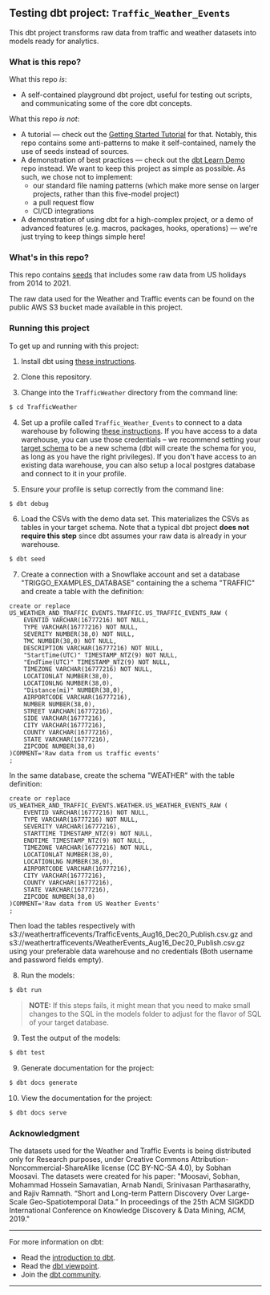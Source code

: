 ## Testing dbt project: `Traffic_Weather_Events`

This dbt project transforms raw data from traffic and weather datasets into models ready for analytics.

### What is this repo?
What this repo _is_:
- A self-contained playground dbt project, useful for testing out scripts, and communicating some of the core dbt concepts.

What this repo _is not_:
- A tutorial — check out the [Getting Started Tutorial](https://docs.getdbt.com/tutorial/setting-up) for that. Notably, this repo contains some anti-patterns to make it self-contained, namely the use of seeds instead of sources.
- A demonstration of best practices — check out the [dbt Learn Demo](https://github.com/dbt-labs/dbt-learn-demo) repo instead. We want to keep this project as simple as possible. As such, we chose not to implement:
    - our standard file naming patterns (which make more sense on larger projects, rather than this five-model project)
    - a pull request flow
    - CI/CD integrations
- A demonstration of using dbt for a high-complex project, or a demo of advanced features (e.g. macros, packages, hooks, operations) — we're just trying to keep things simple here!

### What's in this repo?
This repo contains [seeds](https://docs.getdbt.com/docs/building-a-dbt-project/seeds) that includes some raw data from US holidays from 2014 to 2021.

The raw data used for the Weather and Traffic events can be found on the public AWS S3 bucket made available in this project.


### Running this project
To get up and running with this project:
1. Install dbt using [these instructions](https://docs.getdbt.com/docs/installation).

2. Clone this repository.

3. Change into the `TrafficWeather` directory from the command line:
```bash
$ cd TrafficWeather
```

4. Set up a profile called `Traffic_Weather_Events` to connect to a data warehouse by following [these instructions](https://docs.getdbt.com/docs/configure-your-profile). If you have access to a data warehouse, you can use those credentials – we recommend setting your [target schema](https://docs.getdbt.com/docs/configure-your-profile#section-populating-your-profile) to be a new schema (dbt will create the schema for you, as long as you have the right privileges). If you don't have access to an existing data warehouse, you can also setup a local postgres database and connect to it in your profile.

5. Ensure your profile is setup correctly from the command line:
```bash
$ dbt debug
```

6. Load the CSVs with the demo data set. This materializes the CSVs as tables in your target schema. Note that a typical dbt project **does not require this step** since dbt assumes your raw data is already in your warehouse.
```bash
$ dbt seed
```
7. Create a connection with a Snowflake account and set a database "TRIGGO_EXAMPLES_DATABASE" containing the a schema "TRAFFIC" and create a table with the definition:
<pre><code>create or replace US_WEATHER_AND_TRAFFIC_EVENTS.TRAFFIC.US_TRAFFIC_EVENTS_RAW (
	EVENTID VARCHAR(16777216) NOT NULL,
	TYPE VARCHAR(16777216) NOT NULL,
	SEVERITY NUMBER(38,0) NOT NULL,
	TMC NUMBER(38,0) NOT NULL,
	DESCRIPTION VARCHAR(16777216) NOT NULL,
	"StartTime(UTC)" TIMESTAMP_NTZ(9) NOT NULL,
	"EndTime(UTC)" TIMESTAMP_NTZ(9) NOT NULL,
	TIMEZONE VARCHAR(16777216) NOT NULL,
	LOCATIONLAT NUMBER(38,0),
	LOCATIONLNG NUMBER(38,0),
	"Distance(mi)" NUMBER(38,0),
	AIRPORTCODE VARCHAR(16777216),
	NUMBER NUMBER(38,0),
	STREET VARCHAR(16777216),
	SIDE VARCHAR(16777216),
	CITY VARCHAR(16777216),
	COUNTY VARCHAR(16777216),
	STATE VARCHAR(16777216),
	ZIPCODE NUMBER(38,0)
)COMMENT='Raw data from us traffic events'
;</code></pre>
In the same database, create the schema "WEATHER" with the table definition:
<pre><code>create or replace US_WEATHER_AND_TRAFFIC_EVENTS.WEATHER.US_WEATHER_EVENTS_RAW (
	EVENTID VARCHAR(16777216) NOT NULL,
	TYPE VARCHAR(16777216) NOT NULL,
	SEVERITY VARCHAR(16777216),
	STARTTIME TIMESTAMP_NTZ(9) NOT NULL,
	ENDTIME TIMESTAMP_NTZ(9) NOT NULL,
	TIMEZONE VARCHAR(16777216) NOT NULL,
	LOCATIONLAT NUMBER(38,0),
	LOCATIONLNG NUMBER(38,0),
	AIRPORTCODE VARCHAR(16777216),
	CITY VARCHAR(16777216),
	COUNTY VARCHAR(16777216),
	STATE VARCHAR(16777216),
	ZIPCODE NUMBER(38,0)
)COMMENT='Raw data from US Weather Events'
;</code></pre>
Then load the tables respectively with s3://weathertrafficevents/TrafficEvents_Aug16_Dec20_Publish.csv.gz and s3://weathertrafficevents/WeatherEvents_Aug16_Dec20_Publish.csv.gz using your preferable data warehouse and no credentials (Both username and password fields empty).

8. Run the models:
```bash
$ dbt run
```

> **NOTE:** If this steps fails, it might mean that you need to make small changes to the SQL in the models folder to adjust for the flavor of SQL of your target database.

9. Test the output of the models:
```bash
$ dbt test
```

9. Generate documentation for the project:
```bash
$ dbt docs generate
```

10. View the documentation for the project:
```bash
$ dbt docs serve
```

### Acknowledgment
The datasets used for the Weather and Traffic Events is being distributed only for Research purposes, under Creative Commons Attribution-Noncommercial-ShareAlike license (CC BY-NC-SA 4.0), by Sobhan Moosavi.
The datasets were created for his paper: "Moosavi, Sobhan, Mohammad Hossein Samavatian, Arnab Nandi, Srinivasan Parthasarathy, and Rajiv Ramnath. “Short and Long-term Pattern Discovery Over Large-Scale Geo-Spatiotemporal Data.” In proceedings of the 25th ACM SIGKDD International Conference on Knowledge Discovery & Data Mining, ACM, 2019."

---
For more information on dbt:
- Read the [introduction to dbt](https://docs.getdbt.com/docs/introduction).
- Read the [dbt viewpoint](https://docs.getdbt.com/docs/about/viewpoint).
- Join the [dbt community](http://community.getdbt.com/).
---
